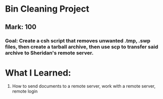 # Bin Cleaning Project
## Mark: 100
### Goal: Create a csh script that removes unwanted .tmp, .swp files, then create a tarball archive, then use scp to transfer said archive to Sheridan's remote server.

# What I Learned:
1. How to send documents to a remote server, work with a remote server, remote login
